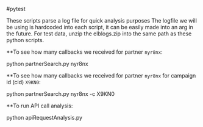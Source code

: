 #pytest

These scripts parse a log file for quick analysis purposes
The logfile we will be using is hardcoded into each script, it can be easily made into an arg in the future.
For test data, unzip the elblogs.zip into the same path as these python scripts.

**To see how many callbacks we received for partner `nyr8nx`: 

python partnerSearch.py nyr8nx

**To see how many callbacks we received for partner `nyr8nx` for campaign id (cid) `X9KN0`:

python partnerSearch.py nyr8nx -c X9KN0

**To run API call analysis:

python apiRequestAnalysis.py
